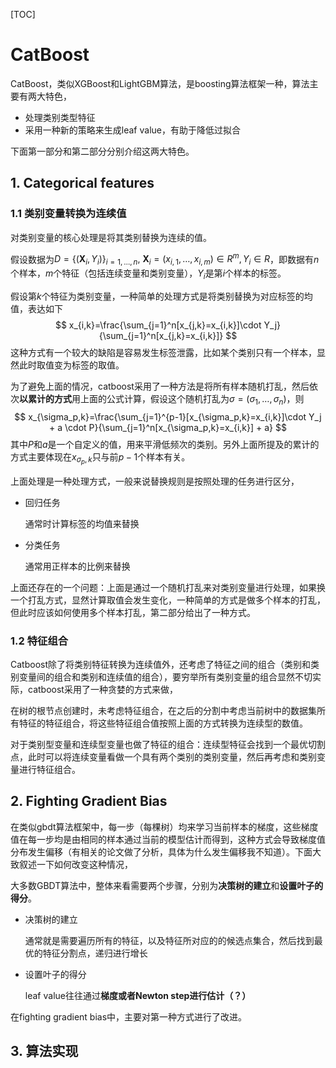 [TOC]

# CatBoost

CatBoost，类似XGBoost和LightGBM算法，是boosting算法框架一种，算法主要有两大特色，

- 处理类别类型特征
- 采用一种新的策略来生成leaf value，有助于降低过拟合

下面第一部分和第二部分分别介绍这两大特色。

## 1. Categorical features

### 1.1 类别变量转换为连续值

对类别变量的核心处理是将其类别替换为连续的值。

假设数据为$D=\{(\boldsymbol{X}_i,Y_i)\}_{i=1,\ldots,n},\ \boldsymbol{X}_i=(x_{i,1},\ldots, x_{i,m}) \in R^m, Y_i \in R$，即数据有$n$个样本，$m$个特征（包括连续变量和类别变量），$Y_i$是第$i$个样本的标签。

假设第$k$个特征为类别变量，一种简单的处理方式是将类别替换为对应标签的均值，表达如下
$$
x_{i,k}=\frac{\sum_{j=1}^n[x_{j,k}=x_{i,k}]\cdot Y_j}{\sum_{j=1}^n[x_{j,k}=x_{i,k}]}
$$
这种方式有一个较大的缺陷是容易发生标签泄露，比如某个类别只有一个样本，显然此时取值变为标签的取值。

为了避免上面的情况，catboost采用了一种方法是将所有样本随机打乱，然后依次**以累计的方式**用上面的公式计算，假设这个随机打乱为$\sigma = (\sigma_1,\ldots,\sigma_n)$，则
$$
x_{\sigma_p,k}=\frac{\sum_{j=1}^{p-1}[x_{\sigma_p,k}=x_{i,k}]\cdot Y_j + a \cdot P}{\sum_{j=1}^n[x_{\sigma_p,k}=x_{i,k}] + a}
$$
其中$P$和$a$是一个自定义的值，用来平滑低频次的类别。另外上面所提及的累计的方式主要体现在$x_{\sigma_p,k}$只与前$p-1$个样本有关。

上面处理是一种处理方式，一般来说替换规则是按照处理的任务进行区分，

- 回归任务

  通常时计算标签的均值来替换

- 分类任务

  通常用正样本的比例来替换

上面还存在的一个问题：上面是通过一个随机打乱来对类别变量进行处理，如果换一个打乱方式，显然计算取值会发生变化，一种简单的方式是做多个样本的打乱，但此时应该如何使用多个样本打乱，第二部分给出了一种方式。

### 1.2 特征组合

Catboost除了将类别特征转换为连续值外，还考虑了特征之间的组合（类别和类别变量间的组合和类别和连续值的组合），要穷举所有类别变量的组合显然不切实际，catboost采用了一种贪婪的方式来做，

在树的根节点创建时，未考虑特征组合，在之后的分割中考虑当前树中的数据集所有特征的特征组合，将这些特征组合值按照上面的方式转换为连续型的数值。

对于类别型变量和连续型变量也做了特征的组合：连续型特征会找到一个最优切割点，此时可以将连续变量看做一个具有两个类别的类别变量，然后再考虑和类别变量进行特征组合。

## 2. Fighting Gradient Bias

在类似gbdt算法框架中，每一步（每棵树）均来学习当前样本的梯度，这些梯度值在每一步均是由相同的样本通过当前的模型估计而得到，这种方式会导致梯度值分布发生偏移（有相关的论文做了分析，具体为什么发生偏移我不知道）。下面大致叙述一下如何改变这种情况，

大多数GBDT算法中，整体来看需要两个步骤，分别为**决策树的建立**和**设置叶子的得分**。

- 决策树的建立

  通常就是需要遍历所有的特征，以及特征所对应的的候选点集合，然后找到最优的特征分割点，递归进行增长

- 设置叶子的得分

  leaf value往往通过**梯度或者Newton step进行估计（？）**

在fighting gradient bias中，主要对第一种方式进行了改进。



## 3. 算法实现

